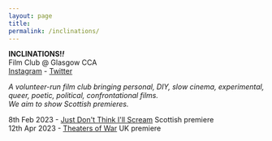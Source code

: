 ```yaml
---  
layout: page  
title:  
permalink: /inclinations/  
---  
```


**INCLINATIONS!_!_**  
Film Club @ Glasgow CCA  
[Instagram](https://www.instagram.com/inclinations_film_club/) - [Twitter](https://twitter.com/inclinations_fc)  
    
_A volunteer-run film club bringing personal, DIY, slow cinema, experimental, queer, poetic, political, confrontational films.  
We aim to show Scottish premieres._  
  
8th Feb 2023 - [Just Don't Think I'll Scream](https://www.cca-glasgow.com/programme/just-dont-think-ill-scream) Scottish premiere  
12th Apr 2023 - [Theaters of War](https://www.cca-glasgow.com/programme/theaters-of-war) UK premiere   

